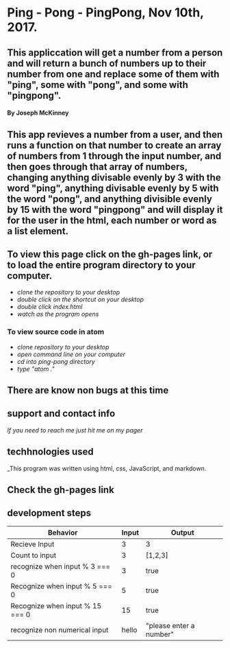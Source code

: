 # Ping - Pong - PingPong, Nov 10th, 2017.

## This appliccation will get a number from a person and will return a bunch of numbers up to their number from one and replace some of them with "ping", some with "pong", and some with "pingpong".

#### By Joseph McKinney

## This app revieves a number from a user, and then runs a function on that number to create an array of numbers from 1 through the input number, and then goes through that array of numbers, changing anything divisable evenly by 3 with the word "ping", anything divisable evenly by 5 with the word "pong", and anything divisible evenly by 15 with the word "pingpong" and will display it for the user in the html, each number or word as a list element.

## To view this page click on the gh-pages link, or to load the entire program directory to your computer.

* _clone the repository to your desktop_
* _double click on the shortcut on your desktop_
* _double click index.html_
* _watch as the program opens_
### To view source code in atom
* _clone repository to your desktop_
* _open command line on your computer_
* _cd into ping-pong directory_
* _type "atom ."_

## There are know non bugs at this time

## support and contact info

_If you need to reach me just hit me on my pager_

## techhnologies used
_This program was written using html, css, JavaScript, and markdown.

## Check the gh-pages link


## development steps

| Behavior |  Input | Output  |
|----------|--------|---------|
| Recieve Input| 3     | 3    |
| Count to input| 3     | [1,2,3]  |
|recognize when input % 3 === 0 | 3 | true|
|Recognize when input % 5 === 0 | 5 | true|
|Recognize when input % 15 === 0 | 15| true|
|recognize non numerical input| hello |"please enter a number"|
